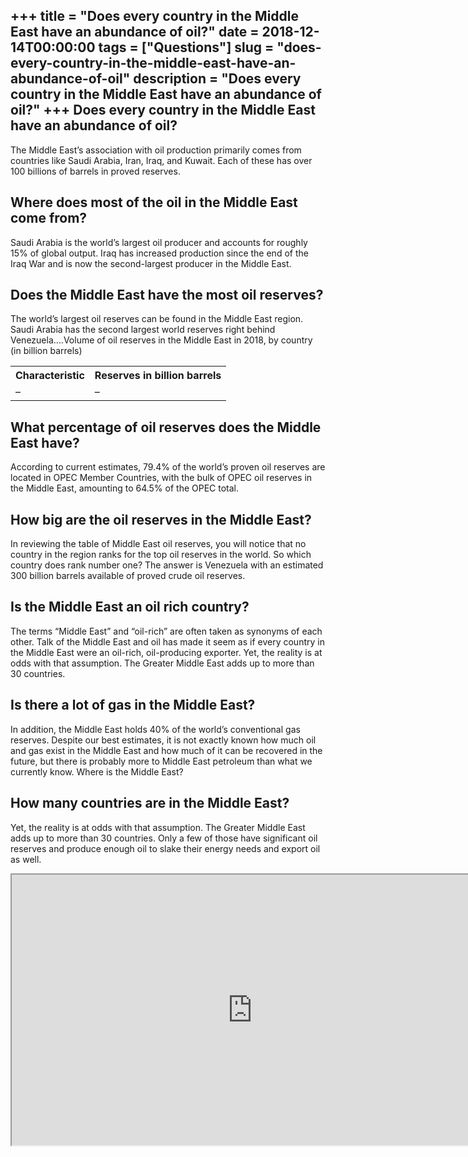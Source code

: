+++
title = "Does every country in the Middle East have an abundance of oil?"
date = 2018-12-14T00:00:00
tags = ["Questions"]
slug = "does-every-country-in-the-middle-east-have-an-abundance-of-oil"
description = "Does every country in the Middle East have an abundance of oil?"
+++
Does every country in the Middle East have an abundance of oil?
---------------------------------------------------------------

The Middle East’s association with oil production primarily comes from countries like Saudi Arabia, Iran, Iraq, and Kuwait. Each of these has over 100 billions of barrels in proved reserves.

Where does most of the oil in the Middle East come from?
--------------------------------------------------------

Saudi Arabia is the world’s largest oil producer and accounts for roughly 15% of global output. Iraq has increased production since the end of the Iraq War and is now the second-largest producer in the Middle East.

Does the Middle East have the most oil reserves?
------------------------------------------------

The world’s largest oil reserves can be found in the Middle East region. Saudi Arabia has the second largest world reserves right behind Venezuela….Volume of oil reserves in the Middle East in 2018, by country (in billion barrels)

<table><tr><th>Characteristic</th><th>Reserves in billion barrels</th></tr><tr><td>–</td><td>–</td></tr></table>

What percentage of oil reserves does the Middle East have?
----------------------------------------------------------

According to current estimates, 79.4% of the world’s proven oil reserves are located in OPEC Member Countries, with the bulk of OPEC oil reserves in the Middle East, amounting to 64.5% of the OPEC total.

How big are the oil reserves in the Middle East?
------------------------------------------------

In reviewing the table of Middle East oil reserves, you will notice that no country in the region ranks for the top oil reserves in the world. So which country does rank number one? The answer is Venezuela with an estimated 300 billion barrels available of proved crude oil reserves.

Is the Middle East an oil rich country?
---------------------------------------

The terms “Middle East” and “oil-rich” are often taken as synonyms of each other. Talk of the Middle East and oil has made it seem as if every country in the Middle East were an oil-rich, oil-producing exporter. Yet, the reality is at odds with that assumption. The Greater Middle East adds up to more than 30 countries.

Is there a lot of gas in the Middle East?
-----------------------------------------

In addition, the Middle East holds 40% of the world’s conventional gas reserves. Despite our best estimates, it is not exactly known how much oil and gas exist in the Middle East and how much of it can be recovered in the future, but there is probably more to Middle East petroleum than what we currently know. Where is the Middle East?

How many countries are in the Middle East?
------------------------------------------

Yet, the reality is at odds with that assumption. The Greater Middle East adds up to more than 30 countries. Only a few of those have significant oil reserves and produce enough oil to slake their energy needs and export oil as well.

<iframe allow="accelerometer; autoplay; clipboard-write; encrypted-media; gyroscope; picture-in-picture" allowfullscreen="" class="__youtube_prefs__  epyt-is-override  no-lazyload" data-no-lazy="1" data-origheight="433" data-origwidth="770" data-skipgform_ajax_framebjll="" height="433" id="_ytid_34989" loading="lazy" src="https://www.youtube.com/embed/ynaOH7OmMcM?enablejsapi=1&autoplay=0&cc_load_policy=0&cc_lang_pref=&iv_load_policy=1&loop=0&modestbranding=0&rel=1&fs=1&playsinline=0&autohide=2&theme=dark&color=red&controls=1&" title="YouTube player" width="770"></iframe>